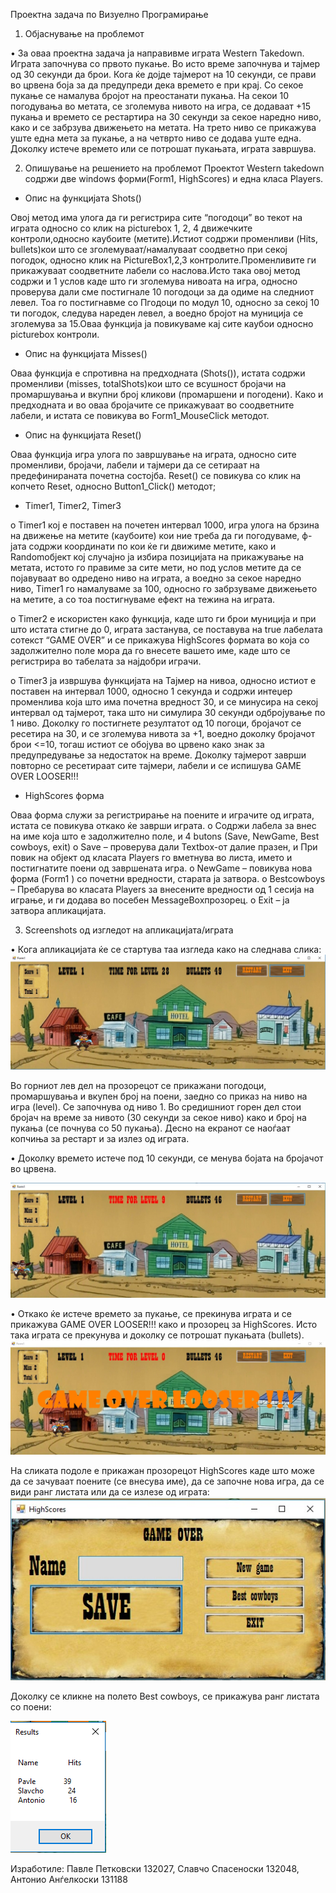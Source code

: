 Проектна задача по Визуелно Програмирање                                                                                              

1.	Објаснување на проблемот

•	За оваа проектна задача ја направивме играта Western Takedown. Играта започнува со првото пукање. Во исто време започнува и тајмер од 30 секунди да брои. Кога ќе дојде тајмерот на 10 секунди, се прави во црвена боја за да предупреди дека времето е при крај. Со секое пукање се намалува бројот на преостанати пукања. На секои 10 погодувања во метата, се зголемува нивото на игра, се додаваат +15 пукања и времето се рестартира на 30 секунди за секое наредно ниво, како и се забрзува движењето на метата. На трето ниво се прикажува уште една мета за пукање, а на четврто ниво се додава уште една. Доколку истече времето или се потрошат пукањата, играта завршува.

2.	Опишување на решението на проблемот
Проектот Western takedown содржи две windows форми(Form1, HighScores) и една класа Players.

-	Опис на функцијата Shots()

Овој метод има улога да ги регистрира сите “погодоци” во текот на играта односно со клик на picturebox 1, 2, 4 движечките контроли,односно каубоите (метите).Истиот содржи променливи (Hits, bullets)кои што се зголемуваат/намалуваат соодветно при секој погодок, односно клик на PictureBox1,2,3 контролите.Променливите ги прикажуваат соодветните лабели со наслова.Исто така овој метод содржи и 1 услов каде што ги зголемува нивоата на игра, односно проверува дали сме постигнале 10 погодоци за да одиме на следниот левел. Тоа го постигнавме со Пгодоци по модул 10, односно за секој 10 ти погодок, следува нареден левел, а воедно бројот на муниција се зголемува за 15.Оваа функција ја повикуваме кај сите каубои односно picturebox контроли.

-	Опис на функцијата Misses()

Оваа функција е спротивна на предходната (Shots()), истата содржи променливи (misses, totalShots)кои што се всушност бројачи на промаршувања и вкупни број кликови (промаршени и погодени). Како и предходната и во оваа бројачите се прикажуваат во соодветните лабели, и истата се повикува во Form1_MouseClick методот.

-	Опис на функцијата Reset()

Оваа функција игра улога по завршување на играта, односно сите променливи, бројачи, лабели и тајмери да се сетираат на предефинираната почетна состојба. Reset() се повикува со клик на копчето Reset, односно Button1_Click() методот;

-	Timer1, Timer2, Timer3

o	Timer1
	кој е поставен на почетен интервал 1000, игра улога на брзина на движење на метите (каубоите) кои ние треба да ги погодуваме, ф-јата содржи координати по кои ќе ги движиме метите, како и Randomобјект кој случајно ја избира позицијата на прикажување на метата, истото го правиме за сите мети, но под услов метите да се појавуваат во одредено ниво на играта, а воедно за секое наредно ниво, Timer1 го намалуваме за 100, односно го забрзуваме движењето на метите, а со тоа постигнуваме ефект на тежина на играта.

o	Timer2 
	е искористен како функција, каде што ги брои муниција и при што истата стигне до 0, играта застанува, се поставува на true лабелата сотекст “GAME OVER” и се прикажува HighScores формата во која со задолжително поле мора да го внесете вашето име, каде што се регистрира во табелата за најдобри играчи.


o	Timer3 
	ја извршува функцијата на Тајмер на нивоа, односно истиот е поставен на интервал 1000, односно 1 секунда и содржи интеџер променлива која што има почетна вредност 30, и се минусира на секој интервал од тајмерот, така што ни симулира 30 секунди одбројување по 1 ниво. Доколку го постигнете резултатот од 10 погоци, бројачот се ресетира на 30, и се зголемува нивота за +1, воедно доколку бројачот брои <=10, тогаш истиот се обојува во црвено како знак за предупредување за недостаток на време. Доколку тајмерот заврши повторно се ресетираат сите тајмери, лабели и се испишува GAME OVER LOOSER!!!


-	HighScores форма

Оваа форма служи за регистрирање на поените и играчите од играта, истата се повикува откако ќе заврши играта.
o	Содржи лабела за внес на име која што е задолжително поле, и 4 butons (Save, NewGame, Best cowboys, exit)
o	Save – проверува дали Textbox-от далие празен, и При повик на објект од класата Players го вметнува во листа, името и постигнатите поени од завршената игра.
o	NewGame – повикува нова форма (Form1 ) со почетни вредности, старата ја затвора.
o	Bestcowboys – Пребарува во класата Players за внесените вредности од 1 сесија на играње, и ги додава во посебен MessageBoxпрозорец.
o	Exit – ја затвора апликацијата.

3.	Screenshots од изгледот на апликацијата/играта
   

•	Кога апликацијата ќе се стартува таа изгледа како на следнава слика:
![alt text](https://github.com/SlavchoSpasenoski/C-projects/blob/master/Sliki/prva.jpg)


Во горниот лев дел на прозорецот се прикажани погодоци, промаршувања и вкупен број на поени, заедно со приказ на ниво на игра (level). Се започнува од ниво 1. Во средишниот горен дел стои бројач на време за нивото (30 секунди за секое ниво) како и број на пукања (се почнува со 50 пукања). Десно на екранот се наоѓаат копчиња за рестарт и за излез од играта. 


•	Доколку времето истече под 10 секунди, се менува бојата на бројачот во црвена.

![alt text](https://github.com/SlavchoSpasenoski/C-projects/blob/master/Sliki/vtora.jpg)
	
•	Откако ќе истече времето за пукање, се прекинува играта и се прикажува GAME OVER LOOSER!!! како и прозорец за HighScores. Исто така играта се прекунува и доколку се потрошат пукањата (bullets).
![alt text](https://github.com/SlavchoSpasenoski/C-projects/blob/master/Sliki/treta.png)

На сликата подоле е прикажан прозорецот HighScores каде што може да се зачуваат поените (се внесува име), да се започне нова игра, да се види ранг листата или да се излезе од играта:
![alt text](https://github.com/SlavchoSpasenoski/C-projects/blob/master/Sliki/cetvrta.png)









Доколку се кликне на полето Best cowboys, се прикажува ранг листата со поени:


![alt text](https://github.com/SlavchoSpasenoski/C-projects/blob/master/Sliki/petta.png)



Изработиле: Павле Петковски 132027, Славчо Спасеноски 132048, Антонио Анѓелкоски 131188
 


